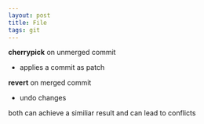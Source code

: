 ```yaml
---
layout: post
title: File
tags: git
---
```


**cherrypick** on unmerged commit
- applies a commit as patch

**revert** on merged commit
- undo changes

both can achieve a similiar result and can lead to conflicts
